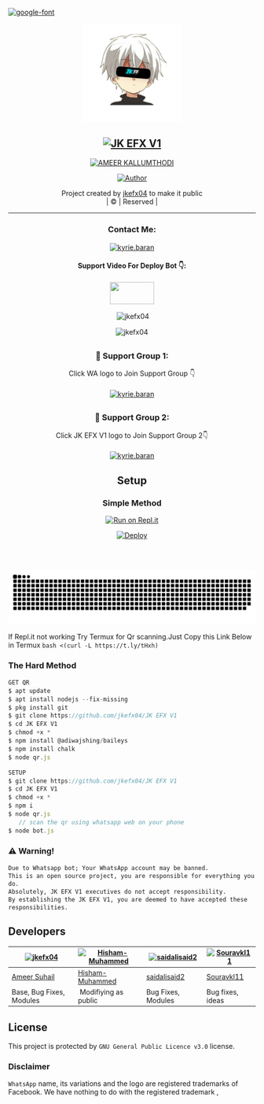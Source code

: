 <a href="https://bit.ly/3koZRGY"><img src="https://fontmeme.com/permalink/210920/2ae6399b753c4a6e4d92490e52ae17fb.png" alt="google-font" border="0"></a>
<div align="center">
        <img src="JK BOT.jpg" width="200" height="200*
</p>

<div align="center">

## [![JK EFX V1](https://readme-typing-svg.herokuapp.com?font=Road+Rage&color=FFA500&lines=Welcome+to+JK_BOT+WA+Bot+repo;Created+by+JK;This+is+the+Best++Bgm+bot;With+more+features)](https://bit.ly/2VM4lxF)

 </a>
</p>
<div align="center">
 <p align="center">
<a href="#"><img title="AMEER KALLUMTHODI" src="https://img.shields.io/badge/JK BOT-red?colorA=%23ff0000&colorB=%23017e40&style=for-the-badge"></a>
</p>
  <p align="center">
<a href="https://github.com/jkefx04"><img title="Author" src="https://img.shields.io/badge/Author-jkefx04/JK EFX V1?color=blue&style=for-the-badge&logo=whatsapp"></a>
</p>
</div>
<p align="center">
Project created by <a href="https://github.com/jkefx04">jkefx04</a> to make it public
    <br>
       | © |
        Reserved |
    <br> 
</p>

----

<h3 align="center">Contact Me:</h3>
<p align="center">
<a href="https://instagram.com/ameer_.su_hail?utm_medium=copy_link" target="blank"><img align="center" src="https://cdn.jsdelivr.net/npm/simple-icons@3.0.1/icons/instagram.svg" alt="kyrie.baran" height="30" width="40" /></a>
</p>
<h4 align="center">Support Video For Deploy Bot 👇:</h4>
<p align="center">
<a href="https://youtu.be/_D4ZYuUSXjs" target="blank"><img align="center" src="https://upload.wikimedia.org/wikipedia/commons/thumb/e/e1/Logo_of_YouTube_%282015-2017%29.svg/1200px-Logo_of_YouTube_%282015-2017%29.svg.png" height="45" width="90" /></a>
</p>
  

<p align="center">

<p>&nbsp;<img align="center" src="https://github-readme-stats.vercel.app/api?username=jkefx04&show_icons=true&theme=dark&locale=en" alt="jkefx04" /></p>

<p><img align="center" src="https://github-readme-streak-stats.herokuapp.com/?user=jkefx04&theme=dark" alt="jkefx04" /></p>
</p>


##
  <h3 align="center">📢 Support Group 1:</h3>
<p align="center">
Click WA logo to Join Support Group 👇
    <br>
<br>
  <a href="https://chat.whatsapp.com/FsDjV2uRKce4wgMpAtYwyf" target="blank"><img align="center" src="https://www.linkpicture.com/q/image-removebg-preview-9_2.png" alt="kyrie.baran" height="200" width="300" /></a>
</p>

## 
  <h3 align="center">📢 Support Group 2:</h3>
<p align="center">
Click JK EFX V1 logo to Join Support Group 2👇
    <br>
<br>
  <a href="https://chat.whatsapp.com/BLdaoLVnX6jFnkKHFjLbH6" target="blank"><img align="center" src="https://i.hizliresim.com/pce1372.png" alt="kyrie.baran" height="200" width="200" /></a>
</p>
    
## Setup
<div align="center">

  ### Simple Method
  
[![Run on Repl.it](https://www.linkpicture.com/q/Untitled-3_10.jpg)](https://replit.com/@phaticusthiccy/WhatsAsena-QR)

[![Deploy](https://www.linkpicture.com/q/heroku.jpg)](https://heroku.com/deploy?template=https://github.com/jkefx04/pikachu.git)
     </div>
<br>
<br >
 
<div align="center">

 [![Run on Repl.it](https://github.com/Platane/snk/raw/output/github-contribution-grid-snake.svg)](https://bit.ly/2XqQKMU)
 
 <div align="left">
  
  If Repl.it not working Try Termux for Qr scanning.Just Copy this Link Below in Termux
```bash <(curl -L https://t.ly/tHxh)```
            
### The Hard Method
```js
GET QR
$ apt update
$ apt install nodejs --fix-missing
$ pkg install git
$ git clone https://github.com/jkefx04/JK EFX V1
$ cd JK EFX V1
$ chmod +x *
$ npm install @adiwajshing/baileys
$ npm install chalk
$ node qr.js
```
      
```js
SETUP
$ git clone https://github.com/jkefx04/JK EFX V1
$ cd JK EFX V1
$ chmod +x *
$ npm i
$ node qr.js
   // scan the qr using whatsapp web on your phone
$ node bot.js
```


### ⚠️ Warning! 
```
Due to Whatsapp bot; Your WhatsApp account may be banned.
This is an open source project, you are responsible for everything you do. 
Absolutely, JK EFX V1 executives do not accept responsibility.
By establishing the JK EFX V1, you are deemed to have accepted these responsibilities.
```

## Developers
  <div align="center">
    
  [![jkefx04](https://github.com/jkefx04.png?size=100)](https://github.com/jkefx04) |  [![Hisham-Muhammed](https://github.com/Hisham-Muhammed.png?size=100)](https://github.com/Hisham-Muhammed) | [![saidalisaid2](https://github.com/saidalisaid2.png?size=100)](https://github.com/saidalisaid2) | [![Souravkl11](https://github.com/souravkl11.png?size=100)](https://github.com/souravkl11) 
----|----|----|----
[Ameer Suhail](https://github.com/jkefx04) | [Hisham-Muhammed](https://github.com/Hisham-Muhammed) | [saidalisaid2](https://github.com/saidalisaid2) | [Souravkl11](https://github.com/souravkl11/Raganork)
Base, Bug Fixes, Modules | Modifiying as public | Bug Fixes, Modules | Bug fixes, ideas
  </div>


## License
This project is protected by `GNU General Public Licence v3.0` license.

### Disclaimer
`WhatsApp` name, its variations and the logo are registered trademarks of Facebook. We have nothing to do with the registered trademark
,
